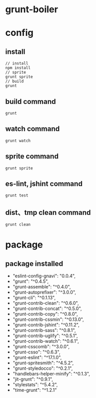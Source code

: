 # grunt-boiler


# config

## install

    // install
    npm install
    // sprite
    grunt sprite
    // build
    grunt


## build command

    grunt


## watch command

    grunt watch


## sprite command

    grunt sprite


## es-lint, jshint command

    grunt test


## dist、tmp clean command

    grunt clean




# package

## package installed

- "eslint-config-gnavi": "0.0.4",
- "grunt": "^0.4.5",
- "grunt-assemble": "^0.4.0",
- "grunt-autoprefixer": "^3.0.0",
- "grunt-cli": "^0.1.13",
- "grunt-contrib-clean": "^0.6.0",
- "grunt-contrib-concat": "^0.5.0",
- "grunt-contrib-copy": "^0.8.0",
- "grunt-contrib-cssmin": "^0.13.0",
- "grunt-contrib-jshint": "^0.11.2",
- "grunt-contrib-sass": "^0.8.1",
- "grunt-contrib-uglify": "^0.5.1",
- "grunt-contrib-watch": "^0.6.1",
- "grunt-csscomb": "^3.0.0",
- "grunt-csso": "^0.6.3",
- "grunt-eslint": "^17.1.0",
- "grunt-spritesmith": "^4.5.2",
- "grunt-styledocco": "^0.2.1",
- "handlebars-helper-minify": "^0.1.3",
- "jit-grunt": "^0.9.1",
- "stylestats": "^5.4.2",
- "time-grunt": "^1.2.1"












